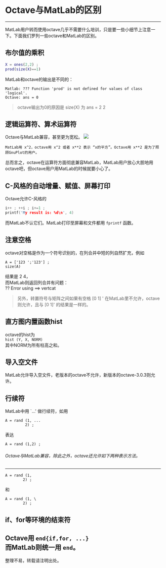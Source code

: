 # Octave与MatLab的区别
-------------
MatLab用户转而使用octave几乎不需要什么培训，只是要一些小细节上注意一下。下面我们罗列一些octave和MatLab的区别。
## 布尔值的乘积
```matlab
X = ones(2,2) ;
prod(size(X)==1)
```
MatLab和octave的输出是不同的：<br>
```
Matlab: ??? Function 'prod' is not defined for values of class 'logical'.
Octave: ans = 0
```
>octave输出为0的原因是 size(X) 为
ans =
2   2
## 逻辑运算符、算术运算符
Octave与MatLab兼容，甚至更为宽松。
![](/images/2020-02-28-16-40-17.png)<br>
```
MatLab用 x^2，octave用 x^2 或者 x**2 表示 “x的平方”。Octave用 x**2 是为了照顾GnuPlot的用户。
```
 总而言之，octave在运算符方面彻底兼容MatLab，MatLab用户放心大胆地用octave吧，但octave用户用MatLab的时候就要小心了。
## C-风格的自动增量、赋值、屏幕打印
Octave允许C-风格的
```c
i++ ; ++i ; i+=1 ;
printf('My result is: %d\n', 4)
```
而MatLab不认它们。MatLab打印至屏幕和文件都用 `fprintf` 函数。
## 注意空格
octave对空格是作为一个符号识别的，在列合并中短的列自然扩充，例如
```
A = ['123 ';'123'] ;
size(A)
```
结果是 2 4，<br>
而MatLab则返回列合并有问题：<br>
?? Error using ==> vertcat

>另外，转置符号与矩阵之间如果有空格
[0 1] '
在MatLab里不允许，octave则允许，且与 [0 1]' 的结果是一样的。<br>
## 直方图内置函数hist
octave的hist为<br>
`hist (Y, X, NORM)`<br>
其中NORM为所有柱高之和。
## 导入空文件
MatLab允许导入空文件，老版本的octave不允许，新版本的octave-3.0.3则允许。
## 行续符
MatLab中用 `...' 做行续符，如用
```
A = rand (1, ...
         2) ;
```
表达
```
A = rand (1,2) ;
```
###### Octave与MatLab兼容，除此之外，octave还允许如下两种表示方法。
---
```
A = rand (1,
        2) ;
```
和
```
A = rand (1, \
        2) ;
```
## if、for等环境的结束符
Octave用
`end{if,for, ...}`<br>
而MatLab则统一用 `end`。
---
整理不易，转载请注明出处。